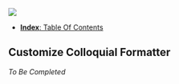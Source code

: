 ![](./SwiftDate.png)

<a name="index"/>

- [**Index**: Table Of Contents](#Index.md)

## Customize Colloquial Formatter

*To Be Completed*
